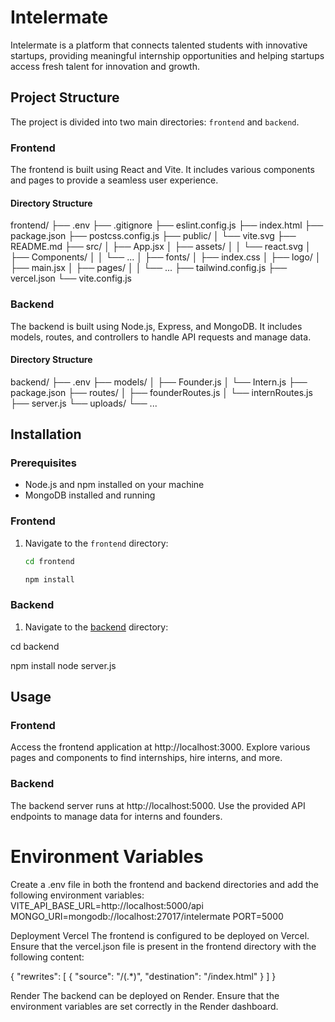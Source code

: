 # Intelermate

Intelermate is a platform that connects talented students with innovative startups, providing meaningful internship opportunities and helping startups access fresh talent for innovation and growth.

## Project Structure

The project is divided into two main directories: `frontend` and `backend`.

### Frontend

The frontend is built using React and Vite. It includes various components and pages to provide a seamless user experience.

#### Directory Structure
frontend/ ├── .env ├── .gitignore ├── eslint.config.js ├── index.html ├── package.json ├── postcss.config.js ├── public/ │ └── vite.svg ├── README.md ├── src/ │ ├── App.jsx │ ├── assets/ │ │ └── react.svg │ ├── Components/ │ │ └── ... │ ├── fonts/ │ ├── index.css │ ├── logo/ │ ├── main.jsx │ ├── pages/ │ │ └── ... ├── tailwind.config.js ├── vercel.json └── vite.config.js


### Backend

The backend is built using Node.js, Express, and MongoDB. It includes models, routes, and controllers to handle API requests and manage data.

#### Directory Structure
backend/ ├── .env ├── models/ │ ├── Founder.js │ └── Intern.js ├── package.json ├── routes/ │ ├── founderRoutes.js │ └── internRoutes.js ├── server.js └── uploads/ └── ...


## Installation

### Prerequisites

- Node.js and npm installed on your machine
- MongoDB installed and running

### Frontend

1. Navigate to the `frontend` directory:

   ```sh
   cd frontend

   npm install


### Backend

1. Navigate to the [backend](http://_vscodecontentref_/3) directory:

cd backend


npm install
node server.js

## Usage
### Frontend
Access the frontend application at http://localhost:3000.
Explore various pages and components to find internships, hire interns, and more.
### Backend
The backend server runs at http://localhost:5000.
Use the provided API endpoints to manage data for interns and founders.

# Environment Variables
Create a .env file in both the frontend and backend directories and add the following environment variables:
VITE_API_BASE_URL=http://localhost:5000/api
MONGO_URI=mongodb://localhost:27017/intelermate
PORT=5000


Deployment
Vercel
The frontend is configured to be deployed on Vercel. Ensure that the vercel.json file is present in the frontend directory with the following content:

{
  "rewrites": [
    { "source": "/(.*)", "destination": "/index.html" }
  ]
}

Render
The backend can be deployed on Render. Ensure that the environment variables are set correctly in the Render dashboard.

